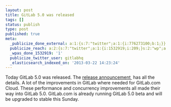 ```yaml
---
layout: post
title: GitLab 5.0 was released
tags: []
status: publish
type: post
published: true
meta:
  _publicize_done_external: a:1:{s:7:"twitter";a:1:{i:776273100;b:1;}}
  publicize_reach: a:2:{s:7:"twitter";a:1:{i:1532919;i:209;}s:2:"wp";a:1:{i:0;i:5;}}
  _wpas_done_1532919: '1'
  publicize_twitter_user: gitlabhq
  _elasticsearch_indexed_on: '2013-03-22 14:23:24'
---
```

Today GitLab 5.0 was released. The [release announcement ](http://blog.gitlab.org/gitlab-5-dot-0-has-been-released/) has all the details. A lot of the improvements in GitLab where needed for GitLab.com Cloud. These performance and concurrency improvements all made their way into GitLab 5.0. GitLab.com is already running GitLab 5.0 beta and will be upgraded to stable this Sunday.
